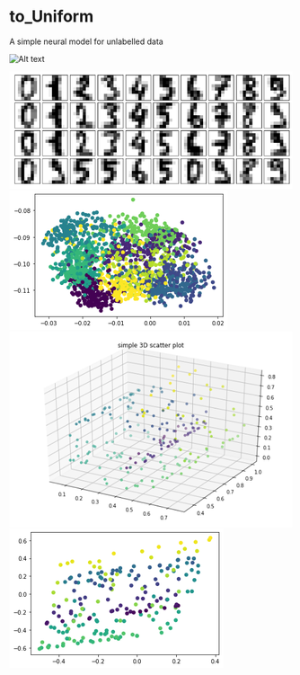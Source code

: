 # to_Uniform
A simple neural model for unlabelled data

<img src="https://https://github.com/unverciftci/toUniform/blob/main/images/flow.png
" alt="Alt text" title="Optional title">


<img src="https://github.com/unverciftci/toUniform/blob/main/images/mnist1.png" alt="Alt text" title="Optional title">
<img src="https://github.com/unverciftci/toUniform/blob/main/images/mnist.png" alt="Alt text" title="Optional title">
<img src="https://github.com/unverciftci/toUniform/blob/main/images/sr3.png" alt="Alt text" title="Optional title">
<img src="https://github.com/unverciftci/toUniform/blob/main/images/sr2.png" alt="Alt text" title="Optional title">

